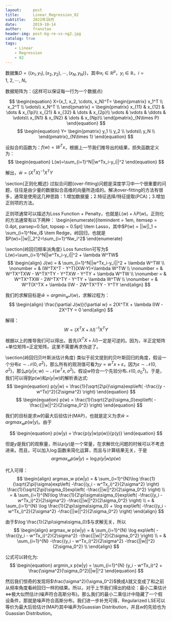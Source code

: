 ```yaml
---
layout:     post
title:      Linear_Regression_02
subtitle:   2022年10月
date:       2019-10-14
author:     franztao
header-img: post-bg-re-vs-ng2.jpg
catalog: true
tags:
    - Linear
    - Regression
    - 02
---
```


    



数据集$D=\{(x_1, y_1), (x_2, y_2), \cdots, (x_N, y_N)\}$，其中$x_i\in\mathbb{R}^{p}$，$y_i\in\mathbb{R}$，$i=1, \ 2,\cdots,\ N$。

数据矩阵为：(这样可以保证每一行为一个数据点)

$$
\begin{equation}
    X=(x_1, x_2, \cdots, x_N)^T=
    \begin{pmatrix}
    x_1^T \\ 
    x_2^T \\
    \vdots\\
    x_N^T \\
    \end{pmatrix} =
    \begin{pmatrix}
    x_{11} & x_{12} & \dots & x_{1p}\\
    x_{21} & x_{32} & \dots & x_{2p}\\
    \vdots & \vdots & \ddots & \vdots\\
    x_{N1} & x_{N2} & \dots & x_{Np}\\
    \end{pmatrix}_{N\times P}
\end{equation}
$$
$$
\begin{equation}
    Y=
    \begin{pmatrix}
    y_1 \\ 
    y_2 \\
    \vdots\\
    y_N \\
    \end{pmatrix}_{N\times 1}
\end{equation}
$$

设拟合的函数为：$f(w)=W^T x$，根据上一节我们推导出的结果，损失函数定义为：
$$
\begin{equation}
    L(w)=\sum_{i=1}^N||w^Tx_i-y_i||^2
\end{equation}
$$

解出，$\hat{w} = (X^TX)^{-1}X^TY$


\section{正则化概述}
过拟合问题(over-fitting)问题是深度学习中一个很重要的问题，往往是由少量的数据拟合高维的向量所造成的。解决over-fitting的方法有很多，通常是使用这几种思路：1.增加数据量；2.特征选择/特征提取(PCA)；3.增加正则项的方法。

正则项通常可以描述为Loss Function + Penalty，也就是$L(w)+\lambda P(w)$。正则化的方法通常有以下两种：
\begin{enumerate}[itemindent = 1em, itemsep = 0.4pt, parsep=0.5pt, topsep = 0.5pt]
\item Lasso，其中$P(w) = ||w||_1 = \sum_{i=1}^Nw_i$
\item Redge，岭回归，也就是$P(w)=||w||_2^2=\sum_{i=1}^Nw_i^2$
\end{enumerate}

\section{岭回归频率派角度}
Loss function可写为$ L(w)=\sum_{i=1}^N||w^Tx_i-y_i||^2 + \lambda W^TW$
$$
\begin{align}
    J(w) = & \sum_{i=1}^N||w^Tx_i-y_i||^2 + \lambda W^TW \\
    \nonumber = & (W^TX^T - Y^T)(XW-Y)+\lambda W^TW \\
    \nonumber = & W^TX^TXW - W^TX^TY - Y^TXW - Y^TY + \lambda W^TW \\ 
    \nonumber = & W^TX^TXW - 2W^TX^TY - Y^TY + \lambda W^TW \\
    \nonumber = & W^T(X^TX + \lambda I)W - 2W^TX^TY - Y^TY 
\end{align}
$$

我们的求解目标是$\hat{w} = argmin_w J(w)$，求解过程为：
$$
\begin{align}
    \frac{\partial J(w)}{\partial w} = 2(X^TX + \lambda I)W - 2X^TY = 0
\end{align}
$$

解得：
$$
\begin{equation}
    W = (X^TX + \lambda I)^{-1}X^TY 
\end{equation}
$$

根据以上的推导我们可以得出，首先$(X^TX + \lambda I)$一定是可逆的。因为，半正定矩阵+单位矩阵=正定矩阵。这里不需要再求伪逆了。

\section{岭回归贝叶斯派估计角度}
类似于前文提到的贝叶斯回归的角度，假设一个分布$\varepsilon \sim \mathcal{N}(0,\sigma^2)$，那么所有的观测值可看为$y = w^Tx + \varepsilon$。因为$\varepsilon \sim \mathcal{N}(0,\sigma^2)$，那么$p(y|x;w) \sim \mathcal{N}(w^Tx, \sigma^2)$。假设$w$符合一个先验分布$\mathcal{N}(0, \sigma_{0}^{2})$。于是，我们可以得到$p(w)$和$p(y|w)$的解析表达式:
$$
\begin{equation}
    p(y|w) = \frac{1}{\sqrt{2\pi}\sigma}exp\left( -\frac{(y - w^Tx)^2}{2\sigma^2} \right)
\end{equation}
$$
$$
\begin{equation}
    p(w) = \frac{1}{\sqrt{2\pi}\sigma_0}exp\left( -\frac{||w||^2}{2\sigma_0^2} \right)
\end{equation}
$$

我们的目标是求$w$的最大后验估计(MAP)，也就是定义为求$\hat{w} = argmax_w p(w|y)$。由于

$$
\begin{equation}
    p(w|y) = \frac{p(y|w)p(w)}{p(y)}
\end{equation}
$$

但是$y$是我们的观察量，所以$p(y)$是一个常量，在求解优化问题的时候可以不考虑进来。而且，可以加入$\log$函数来简化运算，而且与计算结果无关，于是
$$
\begin{equation}
    argmax_w p(w|y)= \log p(y|w)p(w)
\end{equation}
$$

代入可得：
$$
\begin{align}
    argmax_w p(w|y) = & \sum_{i=1}^{N}\log \frac{1}{\sqrt{2\pi}\sigma}exp\left( -\frac{(y_i - w^Tx_i)^2}{2\sigma^2}  \right) \frac{1}{\sqrt{2\pi}\sigma_0}exp\left( -\frac{||w||^2}{2\sigma_0^2} \right) \\
    = & \sum_{i=1}^{N}\log \frac{1}{2\pi\sigma\sigma_0}exp\left( -\frac{(y_i - w^Tx_i)^2}{2\sigma^2}  -\frac{||w||^2}{2\sigma_0^2} \right) \\
    = & \sum_{i=1}^{N} \log \frac{1}{2\pi\sigma\sigma_0} + \log exp\left( -\frac{(y_i - w^Tx_i)^2}{2\sigma^2}  -\frac{||w||^2}{2\sigma_0^2} \right) 
\end{align}
$$

由于$\log \frac{1}{2\pi\sigma\sigma_0}$与求解无关，所以
$$
\begin{align}
    argmax_w p(w|y) 
    = & \sum_{i=1}^{N}  \log exp\left( -\frac{(y_i - w^Tx_i)^2}{2\sigma^2}  -\frac{||w||^2}{2\sigma_0^2} \right) \\
    = & \sum_{i=1}^{N}  -\frac{(y_i - w^Tx_i)^2}{2\sigma^2}  -\frac{||w||^2}{2\sigma_0^2} \\
\end{align}
$$

公式可以转化为:
$$
\begin{equation}
    argmin_x p(w|y) =  \sum_{i=1}^{N} (y_i - w^Tx_i)^2  + \frac{\sigma^2}{\sigma_0^2}||w||^2
\end{equation}
$$

然后我们惊奇的发现将$\frac{\sigma^2}{\sigma_0^2}$换成$\lambda$就又变成了和之前从频率角度看岭回归一样的结果。所以，对于上节我们得出的结论：最小二乘估计$\Longleftrightarrow$极大似然估计(噪声符合高斯分布)。那么我们的最小二乘估计中隐藏了一个假设条件，那就是噪声符合高斯分布。我们进一步补充可得，Regularized LSE可以等价为最大后验估计(MAP)其中噪声为Guassian Distribution，并且$w$的先验也为Guassian Distribution。

